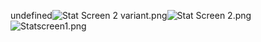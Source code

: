 undefined![Stat Screen 2 variant.png](https://raw.githubusercontent.com/Klokinator/FE-Repo/main/BGs,%20Interface%20Elements/Status%20Screen%20Backgrounds/Fenreir's%20Status%20Screens/Stat%20Screen%202%20variant.png "Stat Screen 2 variant.png")![Stat Screen 2.png](https://raw.githubusercontent.com/Klokinator/FE-Repo/main/BGs,%20Interface%20Elements/Status%20Screen%20Backgrounds/Fenreir's%20Status%20Screens/Stat%20Screen%202.png "Stat Screen 2.png")![Statscreen1.png](https://raw.githubusercontent.com/Klokinator/FE-Repo/main/BGs,%20Interface%20Elements/Status%20Screen%20Backgrounds/Fenreir's%20Status%20Screens/Statscreen1.png "Statscreen1.png")